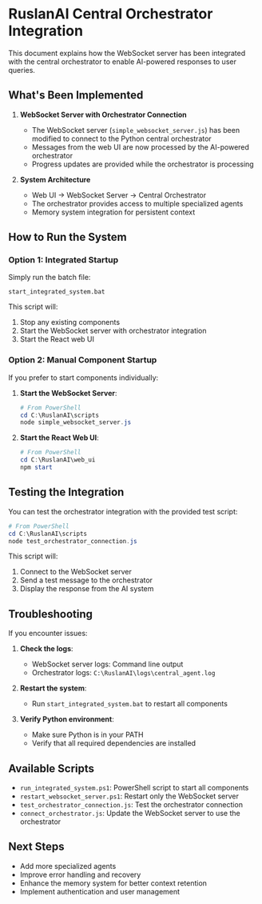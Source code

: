# RuslanAI Central Orchestrator Integration

This document explains how the WebSocket server has been integrated with the central orchestrator to enable AI-powered responses to user queries.

## What's Been Implemented

1. **WebSocket Server with Orchestrator Connection**
   - The WebSocket server (`simple_websocket_server.js`) has been modified to connect to the Python central orchestrator
   - Messages from the web UI are now processed by the AI-powered orchestrator
   - Progress updates are provided while the orchestrator is processing

2. **System Architecture**
   - Web UI -> WebSocket Server -> Central Orchestrator
   - The orchestrator provides access to multiple specialized agents
   - Memory system integration for persistent context

## How to Run the System

### Option 1: Integrated Startup

Simply run the batch file:
```
start_integrated_system.bat
```

This script will:
1. Stop any existing components
2. Start the WebSocket server with orchestrator integration
3. Start the React web UI

### Option 2: Manual Component Startup

If you prefer to start components individually:

1. **Start the WebSocket Server**:
   ```powershell
   # From PowerShell
   cd C:\RuslanAI\scripts
   node simple_websocket_server.js
   ```

2. **Start the React Web UI**:
   ```powershell
   # From PowerShell
   cd C:\RuslanAI\web_ui
   npm start
   ```

## Testing the Integration

You can test the orchestrator integration with the provided test script:

```powershell
# From PowerShell
cd C:\RuslanAI\scripts
node test_orchestrator_connection.js
```

This script will:
1. Connect to the WebSocket server
2. Send a test message to the orchestrator
3. Display the response from the AI system

## Troubleshooting

If you encounter issues:

1. **Check the logs**:
   - WebSocket server logs: Command line output
   - Orchestrator logs: `C:\RuslanAI\logs\central_agent.log`

2. **Restart the system**:
   - Run `start_integrated_system.bat` to restart all components

3. **Verify Python environment**:
   - Make sure Python is in your PATH
   - Verify that all required dependencies are installed

## Available Scripts

- `run_integrated_system.ps1`: PowerShell script to start all components
- `restart_websocket_server.ps1`: Restart only the WebSocket server
- `test_orchestrator_connection.js`: Test the orchestrator connection
- `connect_orchestrator.js`: Update the WebSocket server to use the orchestrator

## Next Steps

- Add more specialized agents
- Improve error handling and recovery
- Enhance the memory system for better context retention
- Implement authentication and user management